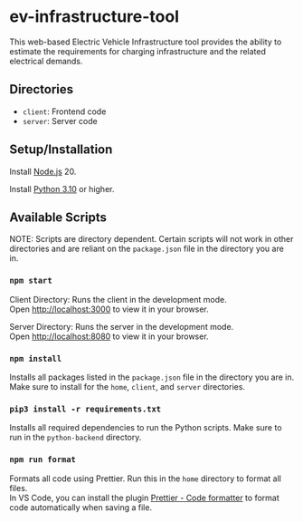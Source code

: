 # ev-infrastructure-tool

This web-based Electric Vehicle Infrastructure tool provides the ability to estimate the requirements for charging infrastructure and the related electrical demands.

## Directories

- `client`: Frontend code
- `server`: Server code

## Setup/Installation

Install [Node.js](https://nodejs.org) 20.

Install [Python 3.10](https://www.python.org/downloads/) or higher.

## Available Scripts

NOTE: Scripts are directory dependent. Certain scripts will not work in other directories and are reliant on the `package.json` file in the directory you are in.

### `npm start`

Client Directory: Runs the client in the development mode.\
Open [http://localhost:3000](http://localhost:3000) to view it in your browser.

Server Directory: Runs the server in the development mode.\
Open [http://localhost:8080](http://localhost:8080) to view it in your browser.

### `npm install`

Installs all packages listed in the `package.json` file in the directory you are in. Make sure to install for the `home`, `client`, and `server` directories.

### `pip3 install -r requirements.txt`

Installs all required dependencies to run the Python scripts. Make sure to run in the `python-backend` directory.

### `npm run format`

Formats all code using Prettier. Run this in the `home` directory to format all files. \
In VS Code, you can install the plugin [Prettier - Code formatter](https://marketplace.visualstudio.com/items?itemName=esbenp.prettier-vscode) to format code automatically when saving a file.
